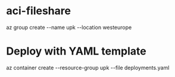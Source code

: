 # aci-fileshare

az group create --name upk --location westeurope

# Deploy with YAML template
az container create --resource-group upk --file deployments.yaml
